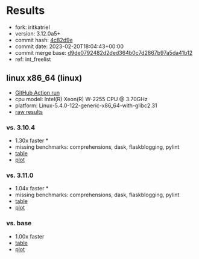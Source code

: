 # Results

- fork: iritkatriel
- version: 3.12.0a5+
- commit hash: [4c82d9e](https://github.com/iritkatriel/cpython/commit/4c82d9e)
- commit date: 2023-02-20T18:04:43+00:00
- commit merge base: [d9de0792482d2ded364b0c7d2867b97a5da41b12](https://github.com/iritkatriel/cpython/commit/d9de0792482d2ded364b0c7d2867b97a5da41b12)
- ref: int_freelist

## linux x86_64 (linux)

- [GitHub Action run](https://github.com/faster-cpython/benchmarking/actions/runs/4226533859)
- cpu model: Intel(R) Xeon(R) W-2255 CPU @ 3.70GHz
- platform: Linux-5.4.0-122-generic-x86_64-with-glibc2.31
- [raw results](bm-20230220-linux-x86_64-iritkatriel-int_freelist-3.12.0a5%2B-4c82d9e.json)

### vs. 3.10.4

- 1.30x faster \*
- missing benchmarks: comprehensions, dask, flaskblogging, pylint
- [table](bm-20230220-linux-x86_64-iritkatriel-int_freelist-3.12.0a5%2B-4c82d9e-vs-3.10.4.md)
- [plot](bm-20230220-linux-x86_64-iritkatriel-int_freelist-3.12.0a5%2B-4c82d9e-vs-3.10.4.png)

### vs. 3.11.0

- 1.04x faster \*
- missing benchmarks: comprehensions, dask, flaskblogging, pylint
- [table](bm-20230220-linux-x86_64-iritkatriel-int_freelist-3.12.0a5%2B-4c82d9e-vs-3.11.0.md)
- [plot](bm-20230220-linux-x86_64-iritkatriel-int_freelist-3.12.0a5%2B-4c82d9e-vs-3.11.0.png)

### vs. base

- 1.00x faster
- [table](bm-20230220-linux-x86_64-iritkatriel-int_freelist-3.12.0a5%2B-4c82d9e-vs-base.md)
- [plot](bm-20230220-linux-x86_64-iritkatriel-int_freelist-3.12.0a5%2B-4c82d9e-vs-base.png)

